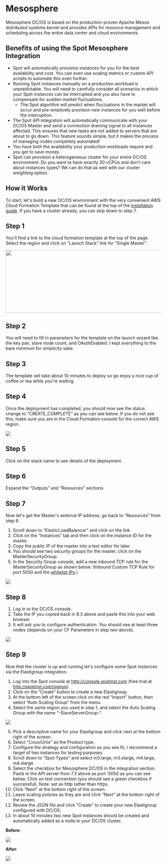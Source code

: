 # Mesosphere

Mesosphere DC/OS is based on the production-proven Apache Mesos distributed systems kernel and provides APIs for resource management and scheduling across the entire data center and cloud environments.

## Benefits of using the Spot Mesosphere Integration

- Spot will automatically provision instances for you for the best availability and cost. You can even use scaling metrics or custom API scripts to automate this even further.
- Running Spot instances manually on a production workload is unpredictable. You will need to carefully consider all scenarios in which your Spot instances can be interrupted and you also have to compensate for sudden market fluctuations.
  - The Spot algorithm will predict when fluctuations in the market will occur and pre-emptively provision new instances for you well before the interruption.
- The Spot API integration will automatically communicate with your DC/OS Master and send a connection draining signal to all instances affected. This ensures that new tasks are not added to servers that are about to go down. This feature sounds simple, but it makes the process of managing nodes completely automated!
- You have both the availability your production workloads require and you get to save money.
- Spot can provision a heterogeneous cluster for your entire DC/OS environment. Do you want to have exactly 30 vCPUs and don't care about instances types? We can do that as well with our cluster weighting option.

## How it Works

To start, let's build a new DC/OS environment with the very convenient AWS Cloud Formation Template that can be found at the top of the [installation guide](https://downloads.dcos.io/dcos/stable/aws.html). If you have a cluster already, you can skip down to step 7.

## Step 1

You'll find a link to the cloud formation template at the top of the page. Select the region and click on “Launch Stack” link for “Single Master”.

<img src="/elastigroup/_media/mesosphere-01.png" width="600" height="204" />

## Step 2

You will need to fill in parameters for the template on the launch wizard like the key pair, slave node count, and OAuthEnabled. I kept everything to the bare minimum for simplicity sake.

## Step 3

The template will take about 10 minutes to deploy so go enjoy a nice cup of coffee or tea while you're waiting.

## Step 4

Once the deployment has completed, you should now see the status change to “CREATE_COMPLETE” as you can see below. If you do not see this, make sure you are in the Cloud Formation console for the correct AWS region.

<img src="/elastigroup/_media/mesosphere-02.png" />

## Step 5

Click on the stack name to see details of the deployment.

## Step 6

Expand the “Outputs” and “Resources” sections.

## Step 7

Now let's get the Master's external IP address, go back to “Resources” from step 6.

1. Scroll down to “ElasticLoadBalancer” and click on the link.
2. Click on the “Instances” tab and then click on the instance ID for the master.
3. Copy the public IP of the master into a text editor for later.
4. You should see two security groups for the master, click on the MasterSecurityGroup.
5. In the Security Group console, add a new inbound TCP rule for the MasterSecurityGroup as shown below. (Inbound Custom TCP Rule for port 5050 and the [whitelist IPs](administration/api/whitelist-ips.md).)

<img src="/elastigroup/_media/mesosphere-02a.png" />

## Step 8

1. Log in to the DC/OS console.
2. Take the IP you copied back in 8.3 above and paste this into your web browser.
3. It will ask you to configure authentication. You should see at least three nodes (depends on your CF Parameters in step two above).

<img src="/elastigroup/_media/mesosphere-03.png" />

## Step 9

Now that the cluster is up and running let's configure some Spot instances via the Elastigroup integration.

1. Log into the Spot console at http://console.spotinst.com (free trial at http://spotinst.com/signup).
2. Click on the “Create” button to create a new Elastigroup.
3. At the bottom left of the screen click on the red “Import” button, then select “Auto Scaling Group” from the menu.
4. Select the same region you used in step 1, and select the Auto Scaling Group with the name “-SlaveServerGroup-“.

<img src="/elastigroup/_media/mesosphere-04.png" />

5. Pick a descriptive name for your Elastigroup and click next at the bottom right of the screen.
6. Select “Linux/Unix” as the Product type.
7. Configure the strategy and configuration as you see fit, I recommend a target of two instances for testing purposes.
8. Scroll down to “Spot Types” and select m3.large, m3.xlarge, m4.large, m4.xlarge.
9. Select the checkbox for Mesosphere DC/OS in the integration section. Paste in the API server from 7.3 above as port :5050 as you can see below. Click on test connection (you should see a green checkbox if successful). Note: set as http rather than https.
10. Click “Next” at the bottom right of the screen.
11. Leave scaling policies as they are and click “Next” at the bottom right of the screen.
12. Review the JSON file and click “Create” to create your new Elastigroup configured with DC/OS.
13. In about 10 minutes two new Spot instances should be created and automatically added as a node to your DC/OS cluster.

**Before**:

<img src="/elastigroup/_media/mesosphere-05.png" />

**After**:

<img src="/elastigroup/_media/mesosphere-06.png" />
